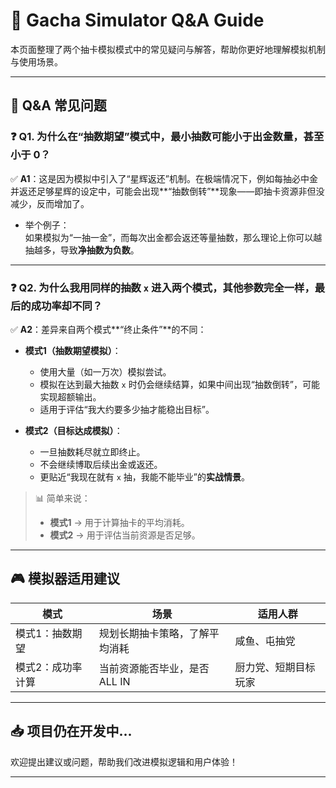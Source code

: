 
# 🎲 Gacha Simulator Q&A Guide

本页面整理了两个抽卡模拟模式中的常见疑问与解答，帮助你更好地理解模拟机制与使用场景。

---

## 📌 Q&A 常见问题

### ❓ Q1. 为什么在“抽数期望”模式中，最小抽数可能小于出金数量，甚至小于 0？

✅ **A1**：这是因为模拟中引入了“星辉返还”机制。在极端情况下，例如每抽必中金并返还足够星辉的设定中，可能会出现**“抽数倒转”**现象——即抽卡资源非但没减少，反而增加了。

- 举个例子：  
  如果模拟为“一抽一金”，而每次出金都会返还等量抽数，那么理论上你可以越抽越多，导致**净抽数为负数**。

---

### ❓ Q2. 为什么我用同样的抽数 `x` 进入两个模式，其他参数完全一样，最后的成功率却不同？

✅ **A2**：差异来自两个模式**“终止条件”**的不同：

- **模式1（抽数期望模拟）**：
  - 使用大量（如一万次）模拟尝试。
  - 模拟在达到最大抽数 `x` 时仍会继续结算，如果中间出现“抽数倒转”，可能实现超额输出。
  - 适用于评估“我大约要多少抽才能稳出目标”。

- **模式2（目标达成模拟）**：
  - 一旦抽数耗尽就立即终止。
  - 不会继续博取后续出金或返还。
  - 更贴近“我现在就有 `x` 抽，我能不能毕业”的**实战情景**。

> 📊 简单来说：
> - **模式1** → 用于计算抽卡的平均消耗。
> - **模式2** → 用于评估当前资源是否足够。

---

## 🎮 模拟器适用建议

| 模式 | 场景 | 适用人群 |
|------|------|----------|
| 模式1：抽数期望 | 规划长期抽卡策略，了解平均消耗 | 咸鱼、屯抽党 |
| 模式2：成功率计算 | 当前资源能否毕业，是否ALL IN | 厨力党、短期目标玩家 |

---

## 📥 项目仍在开发中...

欢迎提出建议或问题，帮助我们改进模拟逻辑和用户体验！

---
